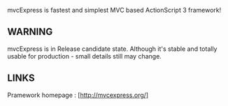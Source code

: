 mvcExpress is fastest and simplest MVC based ActionScript 3 framework!

WARNING
-------

mvcExpress is in Release candidate state. Although it's stable and totally usable for production - small details still may change.


LINKS
-----

Pramework homepage : [http://mvcexpress.org/]
	
	